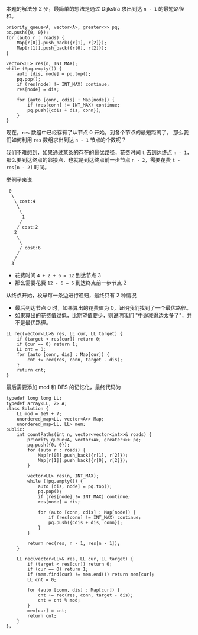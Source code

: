 本题的解法分 2 步，最简单的想法是通过 Dijkstra 求出到达 `n - 1` 的最短路径和。

```
priority_queue<A, vector<A>, greater<>> pq;
pq.push({0, 0});
for (auto r : roads) {
    Map[r[0]].push_back({r[1], r[2]});
    Map[r[1]].push_back({r[0], r[2]});
}

vector<LL> res(n, INT_MAX);
while (!pq.empty()) {
    auto [dis, node] = pq.top();
    pq.pop();
    if (res[node] != INT_MAX) continue;
    res[node] = dis;
    
    for (auto [conn, cdis] : Map[node]) {
        if (res[conn] != INT_MAX) continue;
        pq.push({cdis + dis, conn});
    }
}
```

现在，`res` 数组中已经存有了从节点 0 开始，到各个节点的最短距离了。
那么我们如何利用 `res` 数组求出到达 `n - 1` 节点的个数呢？

我们不难想到，如果通过某条的存在的最优路径，花费时间 `t` 去到达终点 `n - 1`，
那么要到达终点的邻接点，也就是到达终点前一步节点 `n - 2`，需要花费
`t - res[n - 2]` 时间。

举例子来说
```
 0
  \
   \ cost:4
    \
     \
      1
     /
    / cost:2
   2
    \
     \
     / cost:6
    /
   /
  3
```
- 花费时间 `4 + 2 + 6 = 12` 到达节点 3
- 那么需要花费 `12 - 6 = 6` 到达终点前一步节点 2

从终点开始，枚举每一条边进行递归，最终只有 2 种情况
- 最后到达节点 0 时，如果算出的花费值为 0，证明我们找到了一个最优路径。
- 如果算出的花费值过低，比期望值要少，则说明我们 "中途减得边太多了"，并不是最优路径。


```
LL rec(vector<LL>& res, LL cur, LL target) {
    if (target < res[cur]) return 0;
    if (cur == 0) return 1;
    LL cnt = 0;
    for (auto [conn, dis] : Map[cur]) {
        cnt += rec(res, conn, target - dis);
    }
    return cnt;
}
```

最后需要添加 mod 和 DFS 的记忆化，最终代码为

```
typedef long long LL;
typedef array<LL, 2> A;
class Solution {
    LL mod = 1e9 + 7;
    unordered_map<LL, vector<A>> Map;
    unordered_map<LL, LL> mem;
public:
    int countPaths(int n, vector<vector<int>>& roads) {
        priority_queue<A, vector<A>, greater<>> pq;
        pq.push({0, 0});
        for (auto r : roads) {
            Map[r[0]].push_back({r[1], r[2]});
            Map[r[1]].push_back({r[0], r[2]});
        }
        
        vector<LL> res(n, INT_MAX);
        while (!pq.empty()) {
            auto [dis, node] = pq.top();
            pq.pop();
            if (res[node] != INT_MAX) continue;
            res[node] = dis;
            
            for (auto [conn, cdis] : Map[node]) {
                if (res[conn] != INT_MAX) continue;
                pq.push({cdis + dis, conn});
            }
        }
        
        return rec(res, n - 1, res[n - 1]);
    }
    
    LL rec(vector<LL>& res, LL cur, LL target) {
        if (target < res[cur]) return 0;
        if (cur == 0) return 1;
        if (mem.find(cur) != mem.end()) return mem[cur];
        LL cnt = 0;
        
        for (auto [conn, dis] : Map[cur]) {
            cnt += rec(res, conn, target - dis);
            cnt = cnt % mod;
        }
        mem[cur] = cnt; 
        return cnt;
    }
};
```
